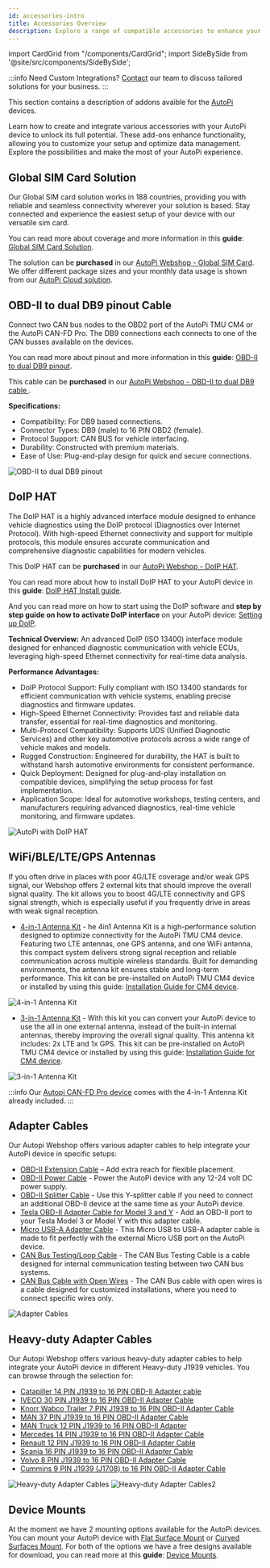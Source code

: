 ```yaml
---
id: accessories-intro
title: Accessories Overview
description: Explore a range of compatible accessories to enhance your AutoPi device. Find the right add-ons to maximize functionality and improve data management.  
---
```

import CardGrid from "/components/CardGrid";
import SideBySide from '@site/src/components/SideBySide'; 

:::info Need Custom Integrations?
[Contact](mailto:support@autopi.io) our team to discuss tailored solutions for your business.
:::

This section contains a description of addons avaible for the [AutoPi](https://www.autopi.io) devices. 

Learn how to create and integrate various accessories with your AutoPi device to unlock its full potential. 
These add-ons enhance functionality, allowing you to customize your setup and optimize data management. Explore the possibilities and make the most of your AutoPi experience.


## Global SIM Card Solution 
Our Global SIM card solution works in 188 countries, providing you with reliable and seamless connectivity wherever your solution is based. Stay connected and experience the easiest setup of your device with our versatile sim card.

You can read more about coverage and more information in this **guide**: [Global SIM Card Solution](https://docs.autopi.io/hardware/accessories/sim-solution/). 

The solution can be **purchased** in our [AutoPi Webshop - Global SIM Card](https://shop.autopi.io/products/global-sim-card-solution). We offer different package sizes and your monthly data usage is shown from our [AutoPi Cloud solution](https://my.autopi.io).


## OBD-II to dual DB9 pinout Cable
Connect two CAN bus nodes to the OBD2 port of the AutoPi TMU CM4 or the AutoPi CAN-FD Pro. The DB9 connections each connects to one of the CAN busses available on the devices. 

You can read more about pinout and more information in this **guide**: [OBD-II to dual DB9 pinout](https://docs.autopi.io/hardware/accessories/dualdb9-pinout/). 

This cable can be **purchased** in our [AutoPi Webshop - OBD-II to dual DB9 cable ](https://shop.autopi.io/products/obd2-to-dual-db9). 

**Specifications:**
* Compatibility: For DB9 based connections.
* Connector Types: DB9 (male) to 16 PIN OBD2 (female).
* Protocol Support: CAN BUS for vehicle interfacing.
* Durability: Constructed with premium materials.
* Ease of Use: Plug-and-play design for quick and secure connections.

 ![OBD-II to dual DB9 pinout](/img/hardware/accessories/cables/obd2_db9.png)

## DoIP HAT 
The DoIP HAT is a highly advanced interface module designed to enhance vehicle diagnostics using the DoIP protocol (Diagnostics over Internet Protocol). With high-speed Ethernet connectivity and support for multiple protocols, this module ensures accurate communication and comprehensive diagnostic capabilities for modern vehicles.

This DoIP HAT can be **purchased** in our [AutoPi Webshop - DoIP HAT](https://shop.autopi.io/products/doip-hat-v1-3).

You can read more about how to install DoIP HAT to your AutoPi device in this **guide**: [DoIP HAT Install guide](https://docs.autopi.io/hardware/accessories/doip-install/). 

And you can read more on how to start using the DoIP software and **step by step guide on how to activate DoIP interface** on your AutoPi device: [Setting up DoIP](https://docs.autopi.io/developer_guides/setting-up-doip/).

**Technical Overview:**
An advanced DoIP (ISO 13400) interface module designed for enhanced diagnostic communication with vehicle ECUs, leveraging high-speed Ethernet connectivity for real-time data analysis.

**Performance Advantages:**
* DoIP Protocol Support: Fully compliant with ISO 13400 standards for efficient communication with vehicle systems, enabling precise diagnostics and firmware updates.
* High-Speed Ethernet Connectivity: Provides fast and reliable data transfer, essential for real-time diagnostics and monitoring.
* Multi-Protocol Compatibility: Supports UDS (Unified Diagnostic Services) and other key automotive protocols across a wide range of vehicle makes and models.
* Rugged Construction: Engineered for durability, the HAT is built to withstand harsh automotive environments for consistent performance.
* Quick Deployment: Designed for plug-and-play installation on compatible devices, simplifying the setup process for fast implementation.
* Application Scope: Ideal for automotive workshops, testing centers, and manufacturers requiring advanced diagnostics, real-time vehicle monitoring, and firmware updates.

 ![AutoPi with DoIP HAT](/img/hardware/accessories/doip/doip8.jpg)

## WiFi/BLE/LTE/GPS Antennas
If you often drive in places with poor 4G/LTE coverage and/or weak GPS signal, our Webshop offers 2 external kits that should improve the overall signal quality. The kit allows you to boost 4G/LTE connectivity and GPS signal strength, which is especially useful if you frequently drive in areas with weak signal reception. 

* [4-in-1 Antenna Kit](https://shop.autopi.io/products/4-in-1-car-antenna-lte-x2-gps-wifi) - he 4in1 Antenna Kit is a high-performance solution designed to optimize connectivity for the AutoPi TMU CM4 device. Featuring two LTE antennas, one GPS antenna, and one WiFi antenna, this compact system delivers strong signal reception and reliable communication across multiple wireless standards. Built for demanding environments, the antenna kit ensures stable and long-term performance.
This kit can be pre-installed on AutoPi TMU CM4 device or installed by using this guide: [Installation Guide for CM4 device](https://docs.autopi.io/hardware/autopi_tmu_cm4/installing_4in1_external_antennas/). 

![4-in-1 Antenna Kit](/img/hardware/accessories/cables/4in1_kit.png)

* [3-in-1 Antenna Kit](https://shop.autopi.io/products/3in1-external-antenna-kit) - With this kit you can convert your AutoPi device to use the all in one external antenna, instead of the built-in internal antennas, thereby improving the overall signal quality. This antenna kit includes: 2x LTE and 1x GPS. 
This kit can be pre-installed on AutoPi TMU CM4 device or installed by using this guide: [Installation Guide for CM4 device](https://docs.autopi.io/hardware/autopi_tmu_cm4/installing_external_antennas/). 

![3-in-1 Antenna Kit](/img/hardware/accessories/cables/3in1_kit.jpg)

:::info
Our [Autopi CAN-FD Pro device](https://shop.autopi.io/products/autopi-can-fd-pro) comes with the 4-in-1 Antenna Kit already included. 
:::


## Adapter Cables
Our Autopi Webshop offers various adapter cables to help integrate your AutoPi device in specific setups: 
  * [OBD-II Extension Cable](https://shop.autopi.io/products/obd-ii-extension-cable?pr_prod_strat=jac&pr_rec_id=f2111200b&pr_rec_pid=8619775328605&pr_ref_pid=14961336746333&pr_seq=uniform) – Add extra reach for flexible placement.
  * [OBD-II Power Cable](https://shop.autopi.io/products/obd-ii-power-cable?pr_prod_strat=jac&pr_rec_id=17052e989&pr_rec_pid=8619774050653&pr_ref_pid=8609919074653&pr_seq=uniform) - Power the AutoPi device with any 12-24 volt DC power supply.
  * [OBD-II Splitter Cable](https://shop.autopi.io/products/obd-ii-splitter-cable?pr_prod_strat=jac&pr_rec_id=70ef610e3&pr_rec_pid=8619777327453&pr_ref_pid=8619774050653&pr_seq=uniform) - Use this Y-splitter cable if you need to connect an additional OBD-II device at the same time as your AutoPi device.
  * [Tesla OBD-II Adapter Cable for Model 3 and Y](https://shop.autopi.io/products/tesla-obd2-adapter-cable-for-model-3-and-y) - Add an OBD-II port to your Tesla Model 3 or Model Y with this adapter cable.
  * [Micro USB-A Adapter Cable](https://shop.autopi.io/products/micro-usb-to-usb-a-adapter-cable) - This Micro USB to USB-A adapter cable is made to fit perfectly with the external Micro USB port on the AutoPi device.
  * [CAN Bus Testing/Loop Cable](https://shop.autopi.io/products/can-bus-testing-cable) - The CAN Bus Testing Cable is a cable designed for internal communication testing between two CAN bus systems.
  * [CAN Bus Cable with Open Wires](https://shop.autopi.io/products/can-bus-cable-w-open-wires) - The CAN Bus cable with open wires is a cable designed for customized installations, where you need to connect specific wires only. 

  ![Adapter Cables](/img/hardware/accessories/cables/adapter_cables.png)


## Heavy-duty Adapter Cables
Our Autopi Webshop offers various heavy-duty adapter cables to help integrate your AutoPi device in different Heavy-duty J1939 vehicles. You can browse through the selection for: 
* [Catapiller 14 PIN J1939 to 16 PIN OBD-II Adapter cable](https://shop.autopi.io/products/catapiller-14-pin-j1939-to-16-pin-obd-ii-adapter-cable)
* [IVECO 30 PIN J1939 to 16 PIN OBD-II Adapter Cable](https://shop.autopi.io/products/iveco-30-pin-to-16-pin-obd2-adapter-cable)
* [Knorr Wabco Trailer 7 PIN J1939 to 16 PIN OBD-II Adapter Cable](https://shop.autopi.io/products/knorr-wabco-trailer-7-pin-to-16-pin-obd2-adapter-cable) 
* [MAN 37 PIN J1939 to 16 PIN OBD-II Adapter Cable](https://shop.autopi.io/products/man-37-pin-to-16-pin-obd2-adapter-cable)
* [MAN Truck 12 PIN J1939 to 16 PIN OBD-II Adapter](https://shop.autopi.io/products/man-truck-12-to-16-pin-obd2-adapter)
* [Mercedes 14 PIN J1939 to 16 PIN OBD-II Adapter Cable](https://shop.autopi.io/products/mercedes-14-pin-to-16-pin-obd2-adapter-cable)
* [Renault 12 PIN J1939 to 16 PIN OBD-II Adapter Cable](https://shop.autopi.io/products/renault-12-pin-to-16-pin-obd2-adapter-cable)
* [Scania 16 PIN J1939 to 16 PIN OBD-II Adapter Cable](https://shop.autopi.io/products/scania-16-pin-to-16-pin-obd2-adapter-cable)
* [Volvo 8 PIN J1939 to 16 PIN OBD-II Adapter Cable](https://shop.autopi.io/products/volvo-8-pin-to-16-pin-obd2-adapter-cable)
* [Cummins 9 PIN J1939 (J1708) to 16 PIN OBD-II Adapter Cable](https://shop.autopi.io/products/cummins-9-pin-j1939-j1708-to-16-pin-obd2-adapter-cable)

![Heavy-duty Adapter Cables](/img/hardware/accessories/cables/j1939_cables.png)
![Heavy-duty Adapter Cables2](/img/hardware/accessories/cables/j1939_cables2.png)


## Device Mounts 
At the moment we have 2 mounting options available for the AutoPi devices. You can mount your AutoPi device with [Flat Surface Mount](https://docs.autopi.io/hardware/accessories/device_mounts/#flat-surfaces-mount) or [Curved Surfaces Mount](https://docs.autopi.io/hardware/accessories/device_mounts/#curved-surfaces-mount). For both of the options we have a free designs available for download, you can read more at this **guide**: [Device Mounts](https://docs.autopi.io/hardware/accessories/device_mounts/). 

